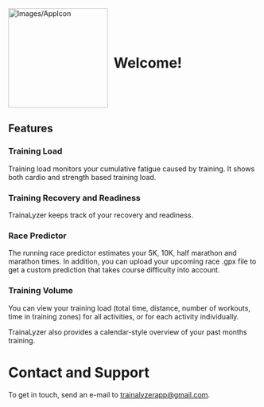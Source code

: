 <div style="display: flex; align-items: center;">
  <img src="AppIcon.png" alt="Images/AppIcon" width="200" height="200">
  <h1 style="margin-left: 12px;">Welcome!</h1>
</div>



## Features

### Training Load
Training load monitors your cumulative fatigue caused by training. It shows both cardio and strength based training load. 

### Training Recovery and Readiness
TrainaLyzer keeps track of your recovery and readiness. 

### Race Predictor
The running race predictor estimates your 5K, 10K, half marathon and marathon times. In addition, you can upload your upcoming race .gpx file to get a custom prediction that takes course difficulty into account. 

### Training Volume
You can view your training load (total time, distance, number of workouts, time in training zones) for all activities, or for each activity individually. 

TrainaLyzer also provides a calendar-style overview of your past months training.

<!-- Add more feature sections as needed -->


# Contact and Support
To get in touch, send an e-mail to trainalyzerapp@gmail.com. 
